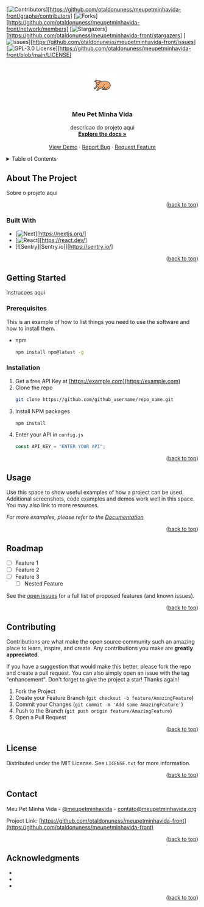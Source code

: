 <a name="readme-top"></a>

[![Contributors][contributors-shield]][https://github.com/otaldonuness/meupetminhavida-front/graphs/contributors]
[![Forks][forks-shield]][https://github.com/otaldonuness/meupetminhavida-front/network/members]
[![Stargazers][stars-shield]][https://github.com/otaldonuness/meupetminhavida-front/stargazers]
[![Issues][issues-shield]][https://github.com/otaldonuness/meupetminhavida-front/issues]
[![GPL-3.0 License][license-shield]][https://github.com/otaldonuness/meupetminhavida-front/blob/main/LICENSE]

<!-- [![LinkedIn][linkedin-shield]][linkedin-url] -->

<br />
<div align="center">
  <a href="https://github.com/otaldonuness/meupetminhavida-front">
    <img src="images/logo.png" alt="Logo" width="80" height="80">
  </a>

<h3 align="center">Meu Pet Minha Vida</h3>

  <p align="center">
    descricao do projeto aqui
    <br />
    <a href="https://github.com/otaldonuness/meupetminhavida-fronte"><strong>Explore the docs »</strong></a>
    <br />
    <br />
    <a href="https://github.com/otaldonuness/meupetminhavida-front">View Demo</a>
    ·
    <a href="https://github.com/otaldonuness/meupetminhavida-front/issues">Report Bug</a>
    ·
    <a href="https://github.com/otaldonuness/meupetminhavida-front/issues">Request Feature</a>
  </p>
</div>

<!-- TABLE OF CONTENTS -->
<details>
  <summary>Table of Contents</summary>
  <ol>
    <li>
      <a href="#about-the-project">About The Project</a>
      <ul>
        <li><a href="#built-with">Built With</a></li>
      </ul>
    </li>
    <li>
      <a href="#getting-started">Getting Started</a>
      <ul>
        <li><a href="#prerequisites">Prerequisites</a></li>
        <li><a href="#installation">Installation</a></li>
      </ul>
    </li>
    <li><a href="#usage">Usage</a></li>
    <li><a href="#roadmap">Roadmap</a></li>
    <li><a href="#contributing">Contributing</a></li>
    <li><a href="#license">License</a></li>
    <li><a href="#contact">Contact</a></li>
    <li><a href="#acknowledgments">Acknowledgments</a></li>
  </ol>
</details>

## About The Project

<!-- [![Product Name Screen Shot][product-screenshot]](https://example.com) -->

Sobre o projeto aqui

<p align="right">(<a href="#readme-top">back to top</a>)</p>

### Built With

- [![Next][Next.js]][https://nextjs.org/]
- [![React][React.js]][https://react.dev/]
- [![Sentry][Sentry.io]][https://sentry.io/]

<p align="right">(<a href="#readme-top">back to top</a>)</p>

## Getting Started

Instrucoes aqui

### Prerequisites

This is an example of how to list things you need to use the software and how to install them.

- npm
  ```sh
  npm install npm@latest -g
  ```

### Installation

1. Get a free API Key at [https://example.com](https://example.com)
2. Clone the repo
   ```sh
   git clone https://github.com/github_username/repo_name.git
   ```
3. Install NPM packages
   ```sh
   npm install
   ```
4. Enter your API in `config.js`
   ```js
   const API_KEY = "ENTER YOUR API";
   ```

<p align="right">(<a href="#readme-top">back to top</a>)</p>

<!-- USAGE EXAMPLES -->

## Usage

Use this space to show useful examples of how a project can be used. Additional screenshots, code examples and demos work well in this space. You may also link to more resources.

_For more examples, please refer to the [Documentation](https://example.com)_

<p align="right">(<a href="#readme-top">back to top</a>)</p>

<!-- ROADMAP -->

## Roadmap

- [ ] Feature 1
- [ ] Feature 2
- [ ] Feature 3
  - [ ] Nested Feature

See the [open issues](https://github.com/otaldonuness/meupetminhavida-front/issues) for a full list of proposed features (and known issues).

<p align="right">(<a href="#readme-top">back to top</a>)</p>

<!-- CONTRIBUTING -->

## Contributing

Contributions are what make the open source community such an amazing place to learn, inspire, and create. Any contributions you make are **greatly appreciated**.

If you have a suggestion that would make this better, please fork the repo and create a pull request. You can also simply open an issue with the tag "enhancement".
Don't forget to give the project a star! Thanks again!

1. Fork the Project
2. Create your Feature Branch (`git checkout -b feature/AmazingFeature`)
3. Commit your Changes (`git commit -m 'Add some AmazingFeature'`)
4. Push to the Branch (`git push origin feature/AmazingFeature`)
5. Open a Pull Request

<p align="right">(<a href="#readme-top">back to top</a>)</p>

<!-- LICENSE -->

## License

Distributed under the MIT License. See `LICENSE.txt` for more information.

<p align="right">(<a href="#readme-top">back to top</a>)</p>

<!-- CONTACT -->

## Contact

Meu Pet Minha Vida - [@meupetminhavida](https://twitter.com/meupetminhavida) - contato@meupetminhavida.org

Project Link: [https://github.com/otaldonuness/meupetminhavida-front](https://github.com/otaldonuness/meupetminhavida-front)

<p align="right">(<a href="#readme-top">back to top</a>)</p>

## Acknowledgments

- []()
- []()
- []()

<p align="right">(<a href="#readme-top">back to top</a>)</p>

[contributors-shield]: https://img.shields.io/github/contributors/otaldonuness/meupetminhavida-front.svg?style=for-the-badge
[contributors-url]: https://github.com/otaldonuness/meupetminhavida-front/graphs/contributors
[forks-shield]: https://img.shields.io/github/forks/otaldonuness/meupetminhavida-front.svg?style=for-the-badge
[forks-url]: https://github.com/otaldonuness/meupetminhavida-front/network/members
[stars-shield]: https://img.shields.io/github/stars/otaldonuness/meupetminhavida-front.svg?style=for-the-badge
[stars-url]: https://github.com/otaldonuness/meupetminhavida-front/stargazers
[issues-shield]: https://img.shields.io/github/issues/otaldonuness/meupetminhavida-front.svg?style=for-the-badge
[issues-url]: https://github.com/otaldonuness/meupetminhavida-front/issues
[license-shield]: https://img.shields.io/github/license/otaldonuness/meupetminhavida-front.svg?style=for-the-badge
[license-url]: https://github.com/otaldonuness/meupetminhavida-front/blob/master/LICENSE.txt
[linkedin-shield]: https://img.shields.io/badge/-LinkedIn-black.svg?style=for-the-badge&logo=linkedin&colorB=555
[linkedin-url]: https://linkedin.com/in/linkedin_username
[product-screenshot]: images/screenshot.png
[Next.js]: https://img.shields.io/badge/next.js-000000?style=for-the-badge&logo=nextdotjs&logoColor=white
[Next-url]: https://nextjs.org/
[React.js]: https://img.shields.io/badge/React-20232A?style=for-the-badge&logo=react&logoColor=61DAFB
[React-url]: https://reactjs.org/
